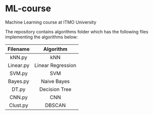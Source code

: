 # ML-course
Machine Learning course at ITMO University

The repository contains algorithms folder which has the following files implementing the algorithms below:

|  Filename |         Algorithm        |
|:---------:|:------------------------:|
|   kNN.py  |            kNN           |
| Linear.py |     Linear Regression  |
|   SVM.py  |            SVM           |
|  Bayes.py |  Naive Bayes  |
|   DT.py   | Decision Tree |
|   CNN.py  |            CNN           |
|  Clust.py |          DBSCAN          |
